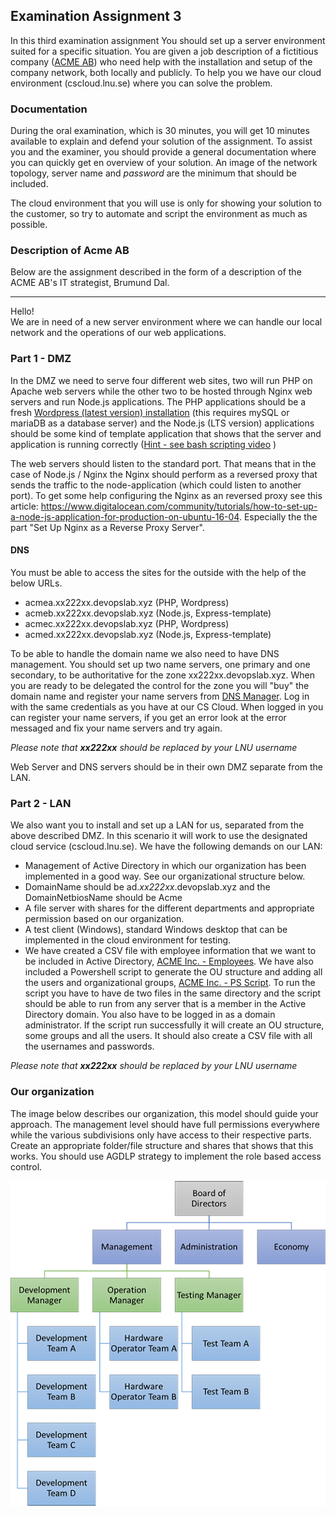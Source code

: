 ## Examination Assignment 3

In this third examination assignment You should set up a server environment suited for a specific situation. You are given a job description of a fictitious company ([ACME AB](https://en.wikipedia.org/wiki/Acme_Corporation)) who need help with the installation and setup of the company network, both locally and publicly. To help you we have our cloud environment (cscloud.lnu.se) where you can solve the problem.

### Documentation
During the oral examination, which is 30 minutes, you will get 10 minutes available to explain and defend your solution of the assignment. To assist you and the examiner, you should provide a general documentation where you can quickly get en overview of your solution. An image of the network topology, server name and *password* are the minimum that should be included.

The cloud environment that you will use is only for showing your solution to the customer, so try to automate and script the environment as much as possible.

### Description of Acme AB
Below are the assignment described in the form of a description of the ACME AB's IT strategist, Brumund Dal.

---

Hello! <br />
We are in need of a new server environment where we can handle our local network and the operations of our web applications.

### Part 1 - DMZ

In the DMZ we need to serve four different web sites, two will run PHP on Apache web servers while the other two to be hosted through Nginx web servers and run Node.js applications. The PHP applications should be a fresh [Wordpress (latest version) installation](https://codex.wordpress.org/Installing_WordPress) (this requires mySQL or mariaDB as a database server) and the Node.js (LTS version) applications should be some kind of template application that shows that the server and application is running correctly ([Hint - see bash scripting video](https://github.com/CS-LNU-Learning-Objects/linux) )

The web servers should listen to the standard port. That means that in the case of Node.js / Nginx the Nginx should perform as a reversed proxy that sends the traffic to the node-application (which could listen to another port).
To get some help configuring the Nginx as an reversed proxy see this article: https://www.digitalocean.com/community/tutorials/how-to-set-up-a-node-js-application-for-production-on-ubuntu-16-04. Especially the the part "Set Up Nginx as a Reverse Proxy Server".

#### DNS
You must be able to access the sites for the outside with the help of the below URLs.

* acmea.xx222xx.devopslab.xyz (PHP, Wordpress)
* acmeb.xx222xx.devopslab.xyz (Node.js, Express-template)
* acmec.xx222xx.devopslab.xyz (PHP, Wordpress)
* acmed.xx222xx.devopslab.xyz (Node.js, Express-template)

To be able to handle the domain name we also need to have DNS management. You should set up two name servers, one primary and one secondary, to be authoritative for the zone xx222xx.devopslab.xyz. When you are ready to be delegated the control for the zone you will "buy" the domain name and register your name servers from [DNS Manager](https://www.devopslab.xyz). Log in with the same credentials as you have at our CS Cloud. When logged in you can register your name servers, if you get an error look at the error messaged and fix your name servers and try again.

*Please note that **xx222xx** should be replaced by your LNU username*

Web Server and DNS servers should be in their own DMZ separate from the LAN.

### Part 2 - LAN
We also want you to install and set up a LAN for us, separated from the above described DMZ. In this scenario it will work to use the designated cloud service (cscloud.lnu.se). We have the following demands on our LAN:

* Management of Active Directory in which our organization has been implemented in a good way. See our organizational structure below.
* DomainName should be ad.*xx222xx*.devopslab.xyz and the DomainNetbiosName should be Acme
* A file server with shares for the different departments and appropriate permission based on our organization.
* A test client (Windows), standard Windows desktop that can be implemented in the cloud environment for testing.
* We have created a CSV file with employee information that we want to be included in Active Directory, [ACME Inc. - Employees](https://raw.githubusercontent.com/1dv031/syllabus/master/examination/part_3/files/acme-employees.csv). We have also included a Powershell script to generate the OU structure and adding all the users and organizational groups, [ACME Inc. - PS Script](https://raw.githubusercontent.com/1dv031/syllabus/master/examination/part_3/files/acme-script.ps1). To run the script you have to have de two files in the same directory and the script should be able to run from any server that is a member in the Active Directory domain. You also have to be logged in as a domain administrator. If the script run successfully it will create an OU structure, some groups and all the users. It should also create a CSV file with all the usernames and passwords.

*Please note that **xx222xx** should be replaced by your LNU username*

### Our organization
The image below describes our organization, this model should guide your approach. The management level should have full permissions everywhere while the various subdivisions only have access to their respective parts. Create an appropriate folder/file structure and shares that shows that this works. You should use AGDLP strategy to implement the role based access control.

![organization](https://raw.githubusercontent.com/1dv031/syllabus/master/examination/part_3/img/organization-chart.png)
